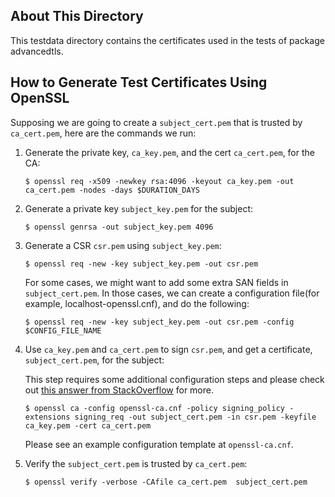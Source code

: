 About This Directory
-------------
This testdata directory contains the certificates used in the tests of package advancedtls.

How to Generate Test Certificates Using OpenSSL
-------------

Supposing we are going to create a `subject_cert.pem` that is trusted by `ca_cert.pem`, here are the
commands we run: 

1. Generate the private key, `ca_key.pem`, and the cert `ca_cert.pem`, for the CA:

   ```
   $ openssl req -x509 -newkey rsa:4096 -keyout ca_key.pem -out ca_cert.pem -nodes -days $DURATION_DAYS
   ```

2. Generate a private key `subject_key.pem` for the subject: 
      
      ```
      $ openssl genrsa -out subject_key.pem 4096
      ```
   
3. Generate a CSR `csr.pem` using `subject_key.pem`:

   ```
   $ openssl req -new -key subject_key.pem -out csr.pem
   ```
   For some cases, we might want to add some extra SAN fields in `subject_cert.pem`.
   In those cases, we can create a configuration file(for example, localhost-openssl.cnf), and do the following:
   ```
   $ openssl req -new -key subject_key.pem -out csr.pem -config $CONFIG_FILE_NAME
   ```

4. Use `ca_key.pem` and `ca_cert.pem` to sign `csr.pem`, and get a certificate, `subject_cert.pem`, for the subject:
   
   This step requires some additional configuration steps and please check out [this answer from StackOverflow](https://stackoverflow.com/a/21340898) for more.

   ```
   $ openssl ca -config openssl-ca.cnf -policy signing_policy -extensions signing_req -out subject_cert.pem -in csr.pem -keyfile ca_key.pem -cert ca_cert.pem
   ```
   Please see an example configuration template at `openssl-ca.cnf`.
5. Verify the `subject_cert.pem` is trusted by `ca_cert.pem`:
   

   ```
   $ openssl verify -verbose -CAfile ca_cert.pem  subject_cert.pem

   ```